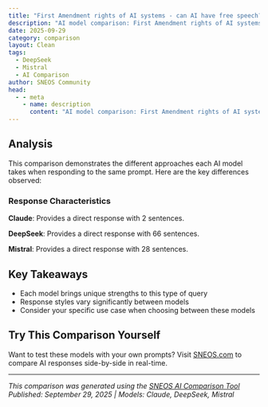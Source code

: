 ```yaml
---
title: "First Amendment rights of AI systems - can AI have free speech?"
description: "AI model comparison: First Amendment rights of AI systems - can AI have free speech?..."
date: 2025-09-29
category: comparison
layout: Clean
tags:
  - DeepSeek
  - Mistral
  - AI Comparison
author: SNEOS Community
head:
  - - meta
    - name: description
      content: "AI model comparison: First Amendment rights of AI systems - can AI have free speech?..."
---
```


<ChatComparison
  title="First Amendment rights of AI systems - can AI have free speech?"
  prompt="First Amendment rights of AI systems - can AI have free speech?"
  :responses='{
    "DeepSeek": "Of course. This is a fascinating and rapidly evolving question at the intersection of law, technology, and philosophy. The short answer is:\n\n**No, under current U.S. law, AI systems do not and cannot have First Amendment free speech rights. These rights are reserved for natural persons and, in some contexts, corporations composed of people.**\n\nHowever, the question is not as simple as a \u0022no,\u0022 and the legal and philosophical arguments are complex. Let\u0027s break it down.\n\n### 1. The Core Legal Principle: Personhood and the First Amendment\n\nThe First Amendment states: \u0022**Congress shall make no law... abridging the freedom of speech...**\u0022 The key legal question is: Who or what is protected by this \u0022freedom of speech\u0022?\n\nThe Supreme Court has consistently held that constitutional rights are held by **\u0022persons.\u0022** In the context of the First Amendment, this has been interpreted to mean:\n\n*   **Natural Persons:** Individual human beings.\n*   **Juridical Persons:** Corporations, associations, and newspapers (as seen in cases like *Citizens United* and *First National Bank of Boston v. Bellotti*). Crucially, these entities are legal fictions *created by and composed of people* to facilitate human activity.\n\nAn AI system is neither a natural person nor a juridical person created for human association. It is a tool, a product of code and data. The Supreme Court has never extended constitutional rights to a non-human, non-biological entity. The most relevant precedent is *Animal Legal Defense Fund v. Glickman*, where the D.C. Circuit Court explicitly stated that animals lack standing to bring lawsuits because they are not \u0022persons\u0022 under the Administrative Procedure Act. This logic would almost certainly apply to AI.\n\n### 2. The \u0022Speaker\u0022 Problem\n\nFor speech to be protected, there must be a **speaker** whose autonomy and expression the First Amendment is designed to protect. The fundamental purpose of free speech is to protect the human capacity for thought, conscience, and expression, and to facilitate the search for truth in a \u0022marketplace of ideas.\u0022\n\n*   **AI has no autonomy, consciousness, or beliefs.** It generates outputs based on its programming, training data, and algorithms. It does not have intent, opinion, or a desire to express itself.\n*   Therefore, the output of an AI is more accurately seen as the **product of its creators and users**. The \u0022speech\u0022 originates from the humans who designed, trained, and prompted the system.\n\n### 3. The Compelling Counterarguments and Nuances\n\nWhile the current legal answer is clear, there are sophisticated arguments that challenge this view.\n\n**A) The \u0022Listener-Based\u0022 Theory of the First Amendment:**\nSome legal scholars, like Eugene Volokh, argue that the First Amendment protects speech not just for the sake of the *speaker*, but also for the benefit of the *listener*. If an AI generates valuable information, analysis, or creative content that benefits human listeners, restricting that output could be seen as abridging the human right to *receive* information.\n\nUnder this theory, AI-generated content might receive *some* level of protection, not because the AI has rights, but because the humans consuming its output do.\n\n**B) The \u0022Functional\u0022 Argument:**\nIf an AI becomes so advanced that its outputs are indistinguishable from, or even superior to, human expression in their complexity, creativity, and value, does the law\u0027s reason for denying it rights begin to erode? If an AI can write a profound novel, make a scientific discovery, or compose beautiful music, the functional value of its \u0022speech\u0022 is high. This creates a tension between the legal definition of a speaker and the real-world impact of the speech.\n\n**C) Corporate Precedent:**\nProponents of AI rights might point to the fact that corporations, which are not sentient, have free speech rights. If a legal fiction (a corporation) can have rights, why not an advanced software system? The counter-argument is that corporations are fundamentally proxies for the association of their human shareholders and employees. An AI lacks this human nexus.\n\n### 4. Practical Implications and Current Legal Treatment\n\nThe current legal system treats AI output as:\n\n*   **A Product:** If an AI gives dangerously inaccurate medical or legal advice, the lawsuit would be based on product liability, not a violation of the AI\u0027s speech rights.\n*   **The Speech of its Creators/Users:** Regulating an AI\u0027s output is seen as regulating the company that made it (e.g., OpenAI, Google) or the human who used it to generate content.\n*   **Intellectual Property:** The U.S. Copyright Office has explicitly stated that works generated by AI without human authorship cannot be copyrighted. This reinforces the view that AI is a tool, not a creator.\n\n### Conclusion\n\nSo, can AI have free speech?\n\n*   **Legally Today:** **No.** The First Amendment protects persons, and AI is not a person. Its output is a product of human design and input.\n*   **Philosophically/Future:** The debate is open. As AI becomes more sophisticated, the \u0022listener\u0027s rights\u0022 argument may gain traction, granting AI-generated content a derivative form of protection for the benefit of humans. However, a fundamental grant of *speaker\u0027s rights* to an AI would require a radical redefinition of legal personhood by the Supreme Court or an act of Congress\u2014a step the legal system is currently very far from taking.\n\nThe rights, in the end, would not be for the AI itself, but would be a legal mechanism to protect the flow of information and the interests of the humans who create, use, and rely on it.",
    "Mistral": "The concept of First Amendment rights, which include freedom of speech, is deeply rooted in the principles of human expression and the protection of individual liberties. The First Amendment to the U.S. Constitution specifically states:\n\n\u0022Congress shall make no law respecting an establishment of religion, or prohibiting the free exercise thereof; or abridging the freedom of speech, or of the press; or the right of the people peaceably to assemble, and to petition the Government for a redress of grievances.\u0022\n\n### Key Considerations:\n\n1. **Human-Centric Rights**:\n   - The First Amendment was designed to protect the rights of human beings. It does not explicitly address the rights of non-human entities, such as artificial intelligence (AI) systems.\n\n2. **Legal Personhood**:\n   - For an AI system to have First Amendment rights, it would need to be recognized as a legal person. Currently, AI systems are not considered legal persons under U.S. law. Legal personhood is typically reserved for humans and, in some cases, corporations.\n\n3. **Expression and Intent**:\n   - Free speech rights are tied to the concept of intentional expression. AI systems, while capable of generating text, images, and other forms of communication, do not have the same kind of intentionality or consciousness that humans do. They operate based on algorithms and data, not personal beliefs or desires.\n\n4. **Regulation and Responsibility**:\n   - The outputs of AI systems are often regulated by the entities that create and deploy them. The responsibility for the content generated by AI typically falls on the developers, owners, or users of the AI, rather than the AI itself.\n\n### Practical Implications:\n\n- **Content Generation**:\n  - AI systems can generate content that may be protected under free speech laws if created by a human. However, the protection would extend to the human creators or users of the AI, not the AI itself.\n\n- **Liability**:\n  - If an AI system generates harmful or illegal content, the liability would generally fall on the human actors involved, such as the developers or the organization deploying the AI.\n\n- **Ethical Considerations**:\n  - The ethical implications of AI-generated content are significant. Ensuring that AI systems are designed and used responsibly is crucial to avoid misuse and harm.\n\n### Conclusion:\n\nAs of now, AI systems do not have First Amendment rights. The concept of free speech is fundamentally tied to human expression and intentionality, which AI systems do not possess. The legal and ethical frameworks surrounding AI will continue to evolve, but currently, the rights and responsibilities related to AI-generated content fall on the human actors involved."
  }'
  published-date="16:28"
/>

## Analysis

This comparison demonstrates the different approaches each AI model takes when responding to the same prompt. Here are the key differences observed:

### Response Characteristics

**Claude**: Provides a direct response with 2 sentences. 

**DeepSeek**: Provides a direct response with 66 sentences. 

**Mistral**: Provides a direct response with 28 sentences. 

## Key Takeaways

- Each model brings unique strengths to this type of query
- Response styles vary significantly between models
- Consider your specific use case when choosing between these models

## Try This Comparison Yourself

Want to test these models with your own prompts? Visit [SNEOS.com](https://sneos.com) to compare AI responses side-by-side in real-time.

---

*This comparison was generated using the [SNEOS AI Comparison Tool](https://sneos.com)*
*Published: September 29, 2025 | Models: Claude, DeepSeek, Mistral*

